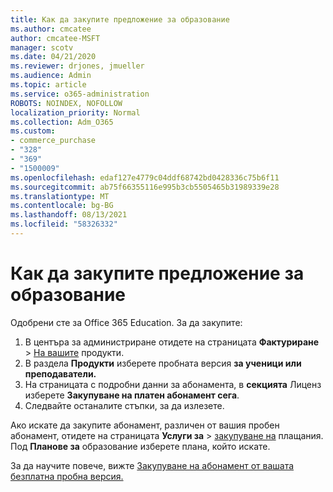 ```yaml
---
title: Как да закупите предложение за образование
ms.author: cmcatee
author: cmcatee-MSFT
manager: scotv
ms.date: 04/21/2020
ms.reviewer: drjones, jmueller
ms.audience: Admin
ms.topic: article
ms.service: o365-administration
ROBOTS: NOINDEX, NOFOLLOW
localization_priority: Normal
ms.collection: Adm_O365
ms.custom:
- commerce_purchase
- "328"
- "369"
- "1500009"
ms.openlocfilehash: edaf127e4779c04ddf68742bd0428336c75b6f11
ms.sourcegitcommit: ab75f66355116e995b3cb5505465b31989339e28
ms.translationtype: MT
ms.contentlocale: bg-BG
ms.lasthandoff: 08/13/2021
ms.locfileid: "58326332"
---
```

# <a name="how-to-purchase-an-education-offer"></a>Как да закупите предложение за образование

Одобрени сте за Office 365 Education. За да закупите:
  
1. В центъра за администриране отидете на страницата **Фактуриране** \> [На вашите](https://go.microsoft.com/fwlink/p/?linkid=842054) продукти.
2. В раздела **Продукти** изберете пробната версия **за ученици или преподаватели.**
3. На страницата с подробни данни за абонамента, в **секцията** Лиценз изберете **Закупуване на платен абонамент сега**.
4. Следвайте останалите стъпки, за да излезете.

Ако искате да закупите абонамент, различен от вашия пробен абонамент, отидете на страницата **Услуги за** \> [закупуване на](https://go.microsoft.com/fwlink/p/?linkid=868433) плащания. Под **Планове за** образование изберете плана, който искате.

За да научите повече, вижте [Закупуване на абонамент от вашата безплатна пробна версия.](https://docs.microsoft.com/microsoft-365/commerce/try-or-buy-microsoft-365#buy-a-subscription-from-your-free-trial)